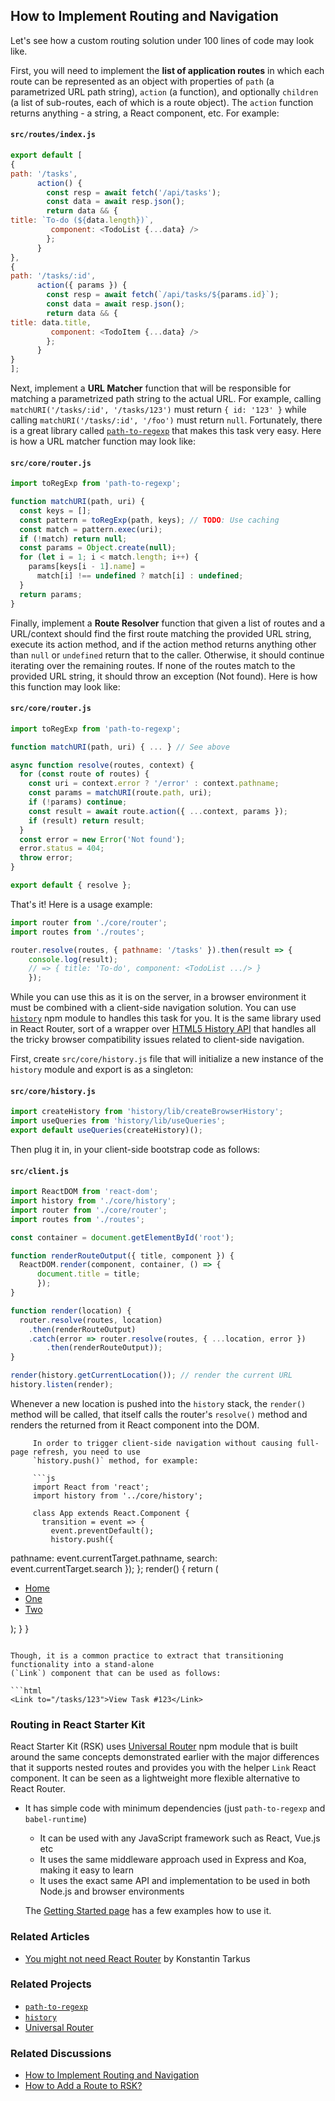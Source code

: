 ## How to Implement Routing and Navigation

Let's see how a custom routing solution under 100 lines of code may look like.

First, you will need to implement the **list of application routes** in which each route can be
represented as an object with properties of `path` (a parametrized URL path string), `action`
(a function), and optionally `children` (a list of sub-routes, each of which is a route object). 
The `action` function returns anything - a string, a React component, etc. For example:

#### `src/routes/index.js`

```js
export default [
{
path: '/tasks',
      action() {
        const resp = await fetch('/api/tasks');
        const data = await resp.json();
        return data && {
title: `To-do (${data.length})`,
         component: <TodoList {...data} />
        };
      }
},
{
path: '/tasks/:id',
      action({ params }) {
        const resp = await fetch(`/api/tasks/${params.id}`);
        const data = await resp.json();
        return data && {
title: data.title,
         component: <TodoItem {...data} />
        };
      }
}
];
```

Next, implement a **URL Matcher** function that will be responsible for matching a parametrized
path string to the actual URL. For example, calling `matchURI('/tasks/:id', '/tasks/123')` must
return `{ id: '123' }` while calling `matchURI('/tasks/:id', '/foo')` must return `null`.
Fortunately, there is a great library called [`path-to-regexp`](https://github.com/pillarjs/path-to-regexp)
that makes this task very easy. Here is how a URL matcher function may look like:

#### `src/core/router.js`

```js
import toRegExp from 'path-to-regexp';

function matchURI(path, uri) {
  const keys = [];
  const pattern = toRegExp(path, keys); // TODO: Use caching
  const match = pattern.exec(uri);
  if (!match) return null;
  const params = Object.create(null);
  for (let i = 1; i < match.length; i++) {
    params[keys[i - 1].name] =
      match[i] !== undefined ? match[i] : undefined;
  }
  return params;
}
```

Finally, implement a **Route Resolver** function that given a list of routes and a URL/context
should find the first route matching the provided URL string, execute its action method, and if the
action method returns anything other than `null` or `undefined` return that to the caller.
Otherwise, it should continue iterating over the remaining routes. If none of the routes match to the
provided URL string, it should throw an exception (Not found). Here is how this function may look like:

#### `src/core/router.js`

```js
import toRegExp from 'path-to-regexp';

function matchURI(path, uri) { ... } // See above

async function resolve(routes, context) {
  for (const route of routes) {
    const uri = context.error ? '/error' : context.pathname;
    const params = matchURI(route.path, uri);
    if (!params) continue;
    const result = await route.action({ ...context, params });
    if (result) return result;
  }
  const error = new Error('Not found');
  error.status = 404;
  throw error;
}

export default { resolve };
```

That's it! Here is a usage example:

```js
import router from './core/router';
import routes from './routes';

router.resolve(routes, { pathname: '/tasks' }).then(result => {
    console.log(result);
    // => { title: 'To-do', component: <TodoList .../> } 
    });
```

While you can use this as it is on the server, in a browser environment it must be combined with a
client-side navigation solution. You can use [`history`](https://github.com/ReactTraining/history)
npm module to handles this task for you. It is the same library used in React Router, sort of a
wrapper over [HTML5 History API](https://developer.mozilla.org/docs/Web/API/History_API) that
handles all the tricky browser compatibility issues related to client-side navigation.

First, create `src/core/history.js` file that will initialize a new instance of the `history` module
and export is as a singleton:

#### `src/core/history.js`

```js
import createHistory from 'history/lib/createBrowserHistory';
import useQueries from 'history/lib/useQueries';
export default useQueries(createHistory)();
```

Then plug it in, in your client-side bootstrap code as follows:

#### `src/client.js`

```js
import ReactDOM from 'react-dom';
import history from './core/history';
import router from './core/router';
import routes from './routes';

const container = document.getElementById('root');

function renderRouteOutput({ title, component }) {
  ReactDOM.render(component, container, () => {
      document.title = title;
      });
}

function render(location) {
  router.resolve(routes, location)
    .then(renderRouteOutput)
    .catch(error => router.resolve(routes, { ...location, error })
        .then(renderRouteOutput));
}

render(history.getCurrentLocation()); // render the current URL
history.listen(render);
```

Whenever a new location is pushed into the `history` stack, the `render()` method will be called,
         that itself calls the router's `resolve()` method and renders the returned from it React component
         into the DOM.

         In order to trigger client-side navigation without causing full-page refresh, you need to use
         `history.push()` method, for example:

         ```js
         import React from 'react';
         import history from '../core/history';

         class App extends React.Component {
           transition = event => {
             event.preventDefault();
             history.push({
pathname: event.currentTarget.pathname,
search: event.currentTarget.search
});
};
render() {
  return (
      <ul>
      <li><a href="/" onClick={this.transition}>Home</a></li>
      <li><a href="/one" onClick={this.transition}>One</a></li>
      <li><a href="/two" onClick={this.transition}>Two</a></li>
      </ul>
      );
}
}
```

Though, it is a common practice to extract that transitioning functionality into a stand-alone
(`Link`) component that can be used as follows:

```html
<Link to="/tasks/123">View Task #123</Link> 
```

### Routing in React Starter Kit

React Starter Kit (RSK) uses [Universal Router](https://github.com/kriasoft/universal-router) npm
module that is built around the same concepts demonstrated earlier with the major differences that
it supports nested routes and provides you with the helper `Link` React component. It can be seen as
a lightweight more flexible alternative to React Router.

- It has simple code with minimum dependencies (just `path-to-regexp` and `babel-runtime`)
  - It can be used with any JavaScript framework such as React, Vue.js etc
  - It uses the same middleware approach used in Express and Koa, making it easy to learn
  - It uses the exact same API and implementation to be used in both Node.js and browser environments

  The [Getting Started page](https://github.com/kriasoft/universal-router/blob/master/docs/getting-started.md)
  has a few examples how to use it.

### Related Articles

  - [You might not need React Router](https://medium.freecodecamp.com/you-might-not-need-react-router-38673620f3d) by Konstantin Tarkus

### Related Projects

  - [`path-to-regexp`](https://github.com/pillarjs/path-to-regexp)
  - [`history`](https://github.com/ReactTraining/history)
  - [Universal Router](https://github.com/kriasoft/universal-router)

### Related Discussions

  - [How to Implement Routing and Navigation](https://github.com/kriasoft/react-starter-kit/issues/748)
  - [How to Add a Route to RSK?](https://github.com/kriasoft/react-starter-kit/issues/754)
